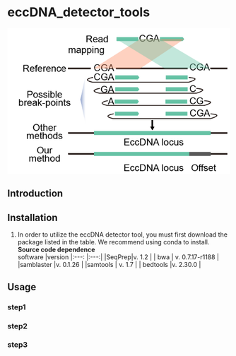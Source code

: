# eccDNA_detector_tools  
![advantage of this method](image/advantage.png)
## Introduction  
## Installation  
1. In order to utilize the eccDNA detector tool, you must first download the package listed in the table. We recommend using conda to install.  
**Source code dependence**  
software  |version
|:---:  |:---:|
|SeqPrep|v. 1.2  |
| bwa | v. 0.7.17-r1188 |
|samblaster  |v. 0.1.26  |
|samtools  | v. 1.7 |
| bedtools |v. 2.30.0  |
## Usage  
### step1  
### step2  
### step3
